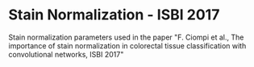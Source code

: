 # Stain Normalization - ISBI 2017
Stain normalization parameters used in the paper "F. Ciompi et al., The importance of stain normalization in colorectal tissue classification with convolutional networks, ISBI 2017"
